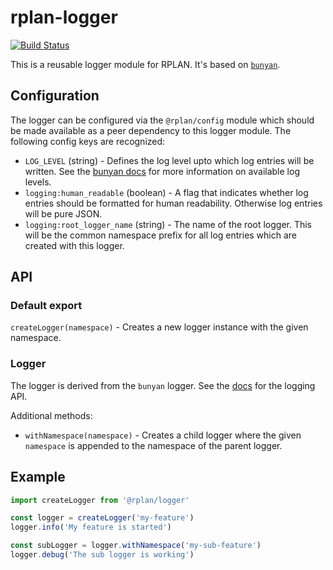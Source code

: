 # rplan-logger

[![Build Status](https://travis-ci.org/actano/rplan-logger.svg?branch=master)](https://travis-ci.org/actano/rplan-logger)

This is a reusable logger module for RPLAN. It's based on [`bunyan`](https://www.npmjs.com/package/bunyan).

## Configuration

The logger can be configured via the `@rplan/config` module which should be made available as a peer
dependency to this logger module. The following config keys are recognized:

* `LOG_LEVEL` (string) - Defines the log level upto which log entries will be written. See the [bunyan docs](https://github.com/trentm/node-bunyan#levels)
for more information on available log levels.
* `logging:human_readable` (boolean) - A flag that indicates whether log entries should be formatted
for human readability. Otherwise log entries will be pure JSON.
* `logging:root_logger_name` (string) - The name of the root logger. This will be the common
namespace prefix for all log entries which are created with this logger.

## API

### Default export

`createLogger(namespace)` - Creates a new logger instance with the given namespace.

### Logger

The logger is derived from the `bunyan` logger. See the [docs](https://github.com/trentm/node-bunyan#log-method-api)
for the logging API.

Additional methods:

* `withNamespace(namespace)` - Creates a child logger where the given `namespace` is appended to the
namespace of the parent logger.

## Example

```javascript
import createLogger from '@rplan/logger'

const logger = createLogger('my-feature')
logger.info('My feature is started')

const subLogger = logger.withNamespace('my-sub-feature')
logger.debug('The sub logger is working')
``` 
